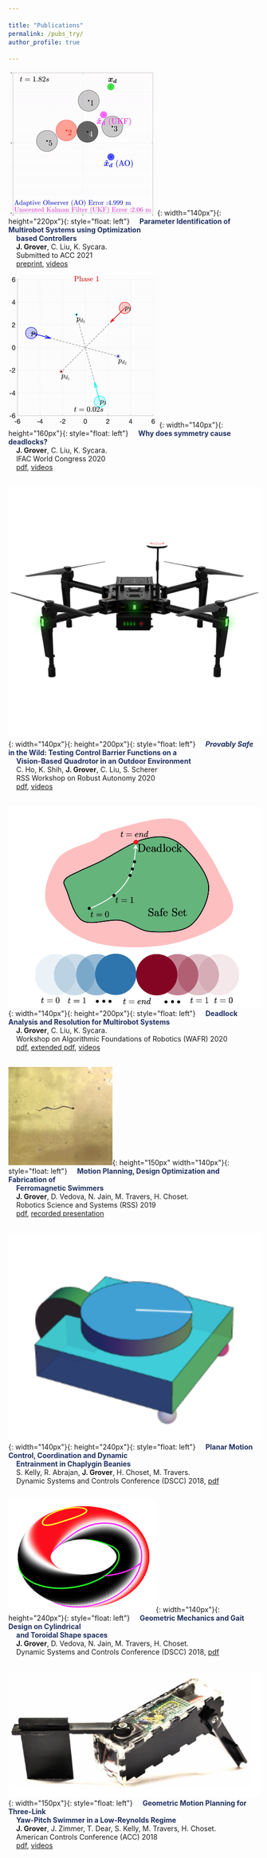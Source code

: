 ```yaml
---

title: "Publications"
permalink: /pubs_try/
author_profile: true 

---
```

![](/images/multirobot.gif){: width="140px"}{: height="220px"}{: style="float: left"}
&nbsp;&nbsp;&nbsp;&nbsp;<span style="color:rgb(32, 48, 96)">**Parameter Identification of Multirobot Systems using Optimization**</span>  
&nbsp;&nbsp;&nbsp;&nbsp;<span style="color:rgb(32, 48, 96)">**based Controllers**</span>      
&nbsp;&nbsp;&nbsp;&nbsp;**J. Grover**, C. Liu, K. Sycara.  
&nbsp;&nbsp;&nbsp;&nbsp;Submitted to ACC 2021   
&nbsp;&nbsp;&nbsp;&nbsp;[preprint](https://arxiv.org/pdf/2009.13817.pdf), [videos](https://bit.ly/3kQYj5J)
<br/>  

![](/images/sym.gif){: width="140px"}{: height="160px"}{: style="float: left"}
&nbsp;&nbsp;&nbsp;&nbsp;<span style="color:rgb(32, 48, 96)">**Why does symmetry cause deadlocks?**</span>  
&nbsp;&nbsp;&nbsp;&nbsp;**J. Grover**, C. Liu, K. Sycara.  
&nbsp;&nbsp;&nbsp;&nbsp;IFAC World Congress 2020  
&nbsp;&nbsp;&nbsp;&nbsp;[pdf](/files/IFACPaper.pdf), [videos](https://www.youtube.com/watch?v=dQ00RrQ1cRg)  
<br/>  
 
![](/images/cover.png){: width="140px"}{: height="200px"}{: style="float: left"}
&nbsp;&nbsp;&nbsp;&nbsp;<span style="color:rgb(32, 48, 96)">***Provably Safe* in the Wild: Testing Control Barrier Functions on a**</span>     
&nbsp;&nbsp;&nbsp;&nbsp;<span style="color:rgb(32, 48, 96)">**Vision-Based Quadrotor in an Outdoor Environment**</span>    
&nbsp;&nbsp;&nbsp;&nbsp;C. Ho, K. Shih, **J. Grover**, C. Liu, S. Scherer  
&nbsp;&nbsp;&nbsp;&nbsp;RSS Workshop on Robust Autonomy 2020  
&nbsp;&nbsp;&nbsp;&nbsp;[pdf](https://openreview.net/pdf?id=CrBJIgBr2BK), [videos](https://www.youtube.com/watch?v=1ohaMHlCmDA&feature=youtu.be)    
<br/>  

![](/images/deadres.png){: width="140px"}{: height="200px"}{: style="float: left"}
&nbsp;&nbsp;&nbsp;&nbsp;<span style="color:rgb(32, 48, 96)">**Deadlock Analysis and Resolution for Multirobot Systems**</span>    
&nbsp;&nbsp;&nbsp;&nbsp;**J. Grover**, C. Liu, K. Sycara.  
&nbsp;&nbsp;&nbsp;&nbsp;Workshop on Algorithmic Foundations of Robotics (WAFR) 2020  
&nbsp;&nbsp;&nbsp;&nbsp;[pdf](http://robotics.cs.rutgers.edu/wafr2020/wp-content/uploads/sites/7/2020/05/WAFR_2020_FV_36.pdf), [extended pdf](https://arxiv.org/pdf/1911.09146.pdf), [videos](https://tinyurl.com/y4ylzwh8)  
<br/>   

![](/images/elasticmag2.gif){: height="150px" width="140px"}{: style="float: left"}
&nbsp;&nbsp;&nbsp;&nbsp;<span style="color:rgb(32, 48, 96)">**Motion Planning, Design Optimization and Fabrication of** </span>     
&nbsp;&nbsp;&nbsp;&nbsp;<span style="color:rgb(32, 48, 96)">**Ferromagnetic Swimmers**</span>    
&nbsp;&nbsp;&nbsp;&nbsp;**J. Grover**, D. Vedova, N. Jain, M. Travers, H. Choset.   
&nbsp;&nbsp;&nbsp;&nbsp;Robotics Science and Systems (RSS) 2019  
&nbsp;&nbsp;&nbsp;&nbsp;[pdf](http://www.roboticsproceedings.org/rss15/p79.pdf), [recorded presentation](https://youtu.be/Q2vHkUapbp4)  
<br/> 

![](/images/CB.png){: width="140px"}{: height="240px"}{: style="float: left"}
&nbsp;&nbsp;&nbsp;&nbsp;<span style="color:rgb(32, 48, 96)">**Planar Motion Control, Coordination and Dynamic**</span>     
&nbsp;&nbsp;&nbsp;&nbsp;<span style="color:rgb(32, 48, 96)">**Entrainment in Chaplygin Beanies**</span>    
&nbsp;&nbsp;&nbsp;&nbsp;S. Kelly, R. Abrajan, **J. Grover**, H. Choset, M. Travers.   
&nbsp;&nbsp;&nbsp;&nbsp;Dynamic Systems and Controls Conference (DSCC) 2018, [pdf](/files/beanies.pdf)  
<br/> 

![](/images/torus.png){: width="140px"}{: height="240px"}{: style="float: left"}
&nbsp;&nbsp;&nbsp;&nbsp;<span style="color:rgb(32, 48, 96)">**Geometric Mechanics and Gait Design on Cylindrical**</span>   
&nbsp;&nbsp;&nbsp;&nbsp;<span style="color:rgb(32, 48, 96)">**and Toroidal Shape spaces**</span>    
&nbsp;&nbsp;&nbsp;&nbsp;**J. Grover**, D. Vedova, N. Jain, M. Travers, H. Choset.   
&nbsp;&nbsp;&nbsp;&nbsp;Dynamic Systems and Controls Conference (DSCC) 2018, [pdf](/files/torus.pdf)   
<br/>  
 
![](/images/3Dpic.png){: width="150px"}{: style="float: left"}
&nbsp;&nbsp;&nbsp;&nbsp;<span style="color:rgb(32, 48, 96)">**Geometric Motion Planning for Three-Link**</span>   
&nbsp;&nbsp;&nbsp;&nbsp;<span style="color:rgb(32, 48, 96)">**Yaw-Pitch Swimmer in a Low-Reynolds Regime**</span>    
&nbsp;&nbsp;&nbsp;&nbsp;**J. Grover**, J. Zimmer, T. Dear, S. Kelly, M. Travers, H. Choset.     
&nbsp;&nbsp;&nbsp;&nbsp;American Controls Conference (ACC) 2018   
&nbsp;&nbsp;&nbsp;&nbsp;[pdf](https://ieeexplore.ieee.org/document/8431828), [videos](https://www.youtube.com/watch?v=XYdccEVCJjQ)   
<br/> 